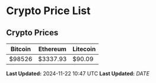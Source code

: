 # Crypto Price List

## Crypto Prices
| Bitcoin | Ethereum | Litecoin |
| ------- | -------- | -------- |
| $98526 | $3337.93 | $90.09 |
**Last Updated:** 2024-11-22 10:47 UTC
**Last Updated:** $DATE$
